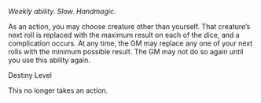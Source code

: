 *Weekly ability. Slow. Handmagic.*

As an action, you may choose creature other than yourself. That creature’s next roll is replaced with the maximum result on each of the dice, and a complication occurs. At any time, the GM may replace any one of your next rolls with the minimum possible result. The GM may not do so again until you use this ability again.

<div class="destiny-level">Destiny Level</div class="destiny-level">

This no longer takes an action.
